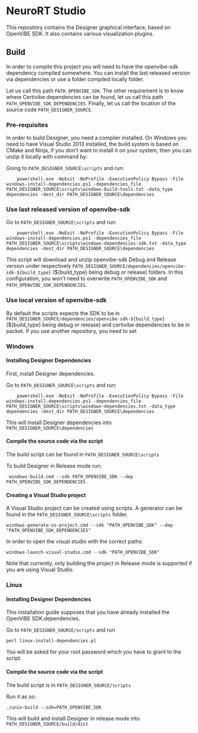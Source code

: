 # NeuroRT Studio

This repository contains the Designer graphical interface, based on OpenViBE SDK. It also contains various visualization plugins.

## Build

In order to compile this project you will need to have the openvibe-sdk dependency compiled somewhere. You can install the last released version 
via dependencies or use a folder compiled locally folder.

Let us call this path `PATH_OPENVIBE_SDK`. The other requirement is to know where Certivibe dependencies can be found, let us call this path 
`PATH_OPENVIBE_SDK_DEPENDENCIES`. Finally, let us call the location of the source code `PATH_DESIGNER_SOURCE`.

### Pre-requisites

In order to build Designer, you need a compiler installed. On Windows you need to have Visual Studio 2013 installed, the build system is based on CMake and Ninja, 
if you don't want to install it on your system, then you can unzip it locally with command by:

Going to `PATH_DESIGNER_SOURCE\scripts` and run:

```
    powershell.exe -NoExit -NoProfile -ExecutionPolicy Bypass -File windows-install-dependencies.ps1 -dependencies_file PATH_DESIGNER_SOURCE\scripts\windows-build-tools.txt -data_type dependencies -dest_dir PATH_DESIGNER_SOURCE\dependencies
```

### Use last released version of openvibe-sdk

Go to `PATH_DESIGNER_SOURCE\scripts` and run:

```
    powershell.exe -NoExit -NoProfile -ExecutionPolicy Bypass -File windows-install-dependencies.ps1 -dependencies_file PATH_DESIGNER_SOURCE\scripts\windows-dependencies-sdk.txt -data_type dependencies -dest_dir PATH_DESIGNER_SOURCE\dependencies
```

This script will download and unzip openvibe-sdk Debug and Release version under respectively `PATH_DESIGNER_SOURCE/dependencies/openvibe-sdk-${build_type}` (${build_type} being debug or release)
folders. In this configuration, you won't need to overwrite `PATH_OPENVIBE_SDK` and `PATH_OPENVIBE_SDK_DEPENDENCIES`.

### Use local version of openvibe-sdk

By default the scripts expects the SDK to be in `PATH_DESIGNER_SOURCE/dependencies/openvibe-sdk-${build_type}` (${build_type} being debug or release) and 
certivibe dependencies to be in packet.
If you use another repository, you need to set 

### Windows

#### Installing Designer Dependencies

First, install Designer dependencies.

Go to `PATH_DESIGNER_SOURCE\scripts` and run:

```
    powershell.exe -NoExit -NoProfile -ExecutionPolicy Bypass -File windows-install-dependencies.ps1 -dependencies_file PATH_DESIGNER_SOURCE\scripts\windows-dependencies.txt -data_type dependencies -dest_dir PATH_DESIGNER_SOURCE\dependencies
```

This will install Designer dependencies into `PATH_DESIGNER_SOURCE\dependencies`

#### Compile the source code via the script

The build script can be found in `PATH_DESIGNER_SOURCE\scripts`

To build Designer in Release mode run:

     windows-build.cmd --sdk PATH_OPENVIBE_SDK --dep PATH_OPENVIBE_SDK_DEPENDENCIES

#### Creating a Visual Studio project

A Visual Studio project can be created using scripts. A generator can be found in the `PATH_DESIGNER_SOURCE\scripts` folder.

    windows-generate-vs-project.cmd --sdk "PATH_OPENVIBE_SDK" --dep "PATH_OPENVIBE_SDK_DEPENDENCIES"

In order to open the visual studio with the correct paths:

    windows-launch-visual-studio.cmd --sdk "PATH_OPENVIBE_SDK"

Note that currently, only building the project in Release mode is supported if you are using Visual Studio.

### Linux

#### Installing Designer Dependencies

This installation guide supposes that you have already installed the OpenViBE SDK dependencies.

Go to `PATH_DESIGNER_SOURCE/scripts` and run

    perl linux-install-dependencies.pl
    
You will be asked for your root password which you have to grant to the script.

#### Compile the source code via the script

The build script is in `PATH_DESIGNER_SOURCE/scripts`

Run it as so:

    ./unix-build --sdk=PATH_OPENVIBE_SDK
    
This will build and install Designer in release mode into `PATH_DESIGNER_SOURCE/build/dist`
